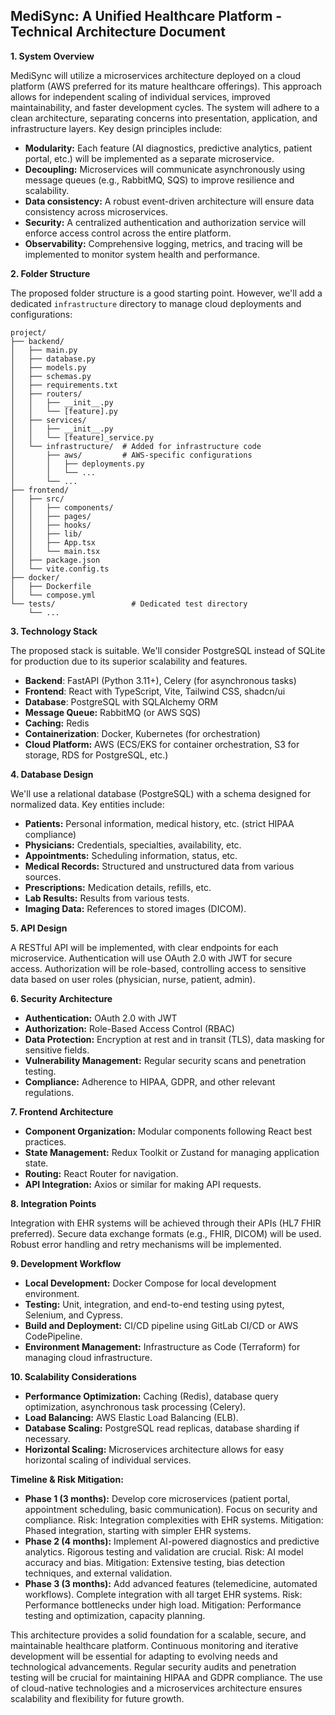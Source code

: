## MediSync: A Unified Healthcare Platform - Technical Architecture Document

**1. System Overview**

MediSync will utilize a microservices architecture deployed on a cloud platform (AWS preferred for its mature healthcare offerings).  This approach allows for independent scaling of individual services, improved maintainability, and faster development cycles.  The system will adhere to a clean architecture, separating concerns into presentation, application, and infrastructure layers.  Key design principles include:

* **Modularity:**  Each feature (AI diagnostics, predictive analytics, patient portal, etc.) will be implemented as a separate microservice.
* **Decoupling:** Microservices will communicate asynchronously using message queues (e.g., RabbitMQ, SQS) to improve resilience and scalability.
* **Data consistency:**  A robust event-driven architecture will ensure data consistency across microservices.
* **Security:**  A centralized authentication and authorization service will enforce access control across the entire platform.
* **Observability:**  Comprehensive logging, metrics, and tracing will be implemented to monitor system health and performance.

**2. Folder Structure**

The proposed folder structure is a good starting point.  However, we'll add a dedicated `infrastructure` directory to manage cloud deployments and configurations:

```
project/
├── backend/
│   ├── main.py
│   ├── database.py
│   ├── models.py
│   ├── schemas.py
│   ├── requirements.txt
│   ├── routers/
│   │   ├── __init__.py
│   │   └── [feature].py
│   ├── services/
│   │   ├── __init__.py
│   │   └── [feature]_service.py
│   └── infrastructure/  # Added for infrastructure code
│       ├── aws/         # AWS-specific configurations
│       │   ├── deployments.py
│       │   └── ...
│       └── ...
├── frontend/
│   ├── src/
│   │   ├── components/
│   │   ├── pages/
│   │   ├── hooks/
│   │   ├── lib/
│   │   ├── App.tsx
│   │   └── main.tsx
│   ├── package.json
│   └── vite.config.ts
├── docker/
│   ├── Dockerfile
│   └── compose.yml
└── tests/                 # Dedicated test directory
    └── ...
```

**3. Technology Stack**

The proposed stack is suitable.  We'll consider PostgreSQL instead of SQLite for production due to its superior scalability and features.

* **Backend**: FastAPI (Python 3.11+), Celery (for asynchronous tasks)
* **Frontend**: React with TypeScript, Vite, Tailwind CSS, shadcn/ui
* **Database**: PostgreSQL with SQLAlchemy ORM
* **Message Queue:** RabbitMQ (or AWS SQS)
* **Caching:** Redis
* **Containerization**: Docker, Kubernetes (for orchestration)
* **Cloud Platform:** AWS (ECS/EKS for container orchestration, S3 for storage, RDS for PostgreSQL, etc.)


**4. Database Design**

We'll use a relational database (PostgreSQL) with a schema designed for normalized data.  Key entities include:

* **Patients:**  Personal information, medical history, etc. (strict HIPAA compliance)
* **Physicians:**  Credentials, specialties, availability, etc.
* **Appointments:**  Scheduling information, status, etc.
* **Medical Records:**  Structured and unstructured data from various sources.
* **Prescriptions:**  Medication details, refills, etc.
* **Lab Results:**  Results from various tests.
* **Imaging Data:**  References to stored images (DICOM).


**5. API Design**

A RESTful API will be implemented, with clear endpoints for each microservice.  Authentication will use OAuth 2.0 with JWT for secure access.  Authorization will be role-based, controlling access to sensitive data based on user roles (physician, nurse, patient, admin).


**6. Security Architecture**

* **Authentication:** OAuth 2.0 with JWT
* **Authorization:** Role-Based Access Control (RBAC)
* **Data Protection:**  Encryption at rest and in transit (TLS), data masking for sensitive fields.
* **Vulnerability Management:** Regular security scans and penetration testing.
* **Compliance:** Adherence to HIPAA, GDPR, and other relevant regulations.


**7. Frontend Architecture**

* **Component Organization:**  Modular components following React best practices.
* **State Management:** Redux Toolkit or Zustand for managing application state.
* **Routing:** React Router for navigation.
* **API Integration:**  Axios or similar for making API requests.


**8. Integration Points**

Integration with EHR systems will be achieved through their APIs (HL7 FHIR preferred).  Secure data exchange formats (e.g., FHIR, DICOM) will be used.  Robust error handling and retry mechanisms will be implemented.


**9. Development Workflow**

* **Local Development:**  Docker Compose for local development environment.
* **Testing:**  Unit, integration, and end-to-end testing using pytest, Selenium, and Cypress.
* **Build and Deployment:**  CI/CD pipeline using GitLab CI/CD or AWS CodePipeline.
* **Environment Management:**  Infrastructure as Code (Terraform) for managing cloud infrastructure.


**10. Scalability Considerations**

* **Performance Optimization:**  Caching (Redis), database query optimization, asynchronous task processing (Celery).
* **Load Balancing:**  AWS Elastic Load Balancing (ELB).
* **Database Scaling:**  PostgreSQL read replicas, database sharding if necessary.
* **Horizontal Scaling:**  Microservices architecture allows for easy horizontal scaling of individual services.


**Timeline & Risk Mitigation:**

* **Phase 1 (3 months):**  Develop core microservices (patient portal, appointment scheduling, basic communication).  Focus on security and compliance.  Risk: Integration complexities with EHR systems. Mitigation: Phased integration, starting with simpler EHR systems.
* **Phase 2 (4 months):**  Implement AI-powered diagnostics and predictive analytics.  Rigorous testing and validation are crucial. Risk: AI model accuracy and bias. Mitigation:  Extensive testing, bias detection techniques, and external validation.
* **Phase 3 (3 months):**  Add advanced features (telemedicine, automated workflows).  Complete integration with all target EHR systems. Risk:  Performance bottlenecks under high load. Mitigation:  Performance testing and optimization, capacity planning.


This architecture provides a solid foundation for a scalable, secure, and maintainable healthcare platform.  Continuous monitoring and iterative development will be essential for adapting to evolving needs and technological advancements.  Regular security audits and penetration testing will be crucial for maintaining HIPAA and GDPR compliance.  The use of cloud-native technologies and a microservices architecture ensures scalability and flexibility for future growth.
